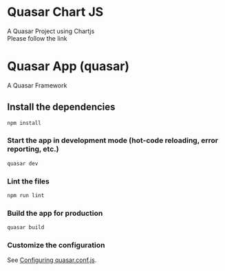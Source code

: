 # Quasar Chart JS

A Quasar Project using Chartjs <br/>
Please follow the link <a href="https://www.fabianzamudio.com/blog/exprimiendo-vuejs-con-quasar"></a>

# Quasar App (quasar)

A Quasar Framework

## Install the dependencies
```bash
npm install
```

### Start the app in development mode (hot-code reloading, error reporting, etc.)
```bash
quasar dev
```

### Lint the files
```bash
npm run lint
```

### Build the app for production
```bash
quasar build
```

### Customize the configuration
See [Configuring quasar.conf.js](https://quasar.dev/quasar-cli/quasar-conf-js).
